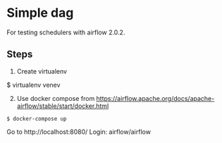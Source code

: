 # Simple dag

For testing schedulers with airflow 2.0.2.

## Steps

1. Create virtualenv

$ virtualenv venev

2. Use docker compose from https://airflow.apache.org/docs/apache-airflow/stable/start/docker.html

```
$ docker-compose up
```

Go to http://localhost:8080/
Login: airflow/airflow

